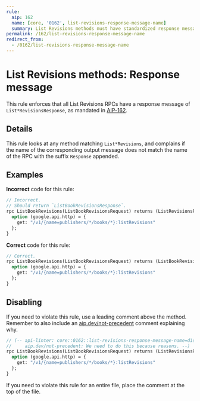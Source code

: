 ```yaml
---
rule:
  aip: 162
  name: [core, '0162', list-revisions-response-message-name]
  summary: List Revisions methods must have standardized response message names.
permalink: /162/list-revisions-response-message-name
redirect_from:
  - /0162/list-revisions-response-message-name
---
```


# List Revisions methods: Response message

This rule enforces that all List Revisions RPCs have a response message of
`List*RevisionsResponse`, as mandated in [AIP-162][].

## Details

This rule looks at any method matching `List*Revisions`, and complains
if the name of the corresponding output message does not match the name of the
RPC with the suffix `Response` appended.

## Examples

**Incorrect** code for this rule:

```proto
// Incorrect.
// Should return `ListBookRevisionsResponse`.
rpc ListBookRevisions(ListBookRevisionsRequest) returns (ListRevisionsResponse) {
  option (google.api.http) = {
    get: "/v1/{name=publishers/*/books/*}:listRevisions"
  };
}
```

**Correct** code for this rule:

```proto
// Correct.
rpc ListBookRevisions(ListBookRevisionsRequest) returns (ListBookRevisionsResponse) {
  option (google.api.http) = {
    get: "/v1/{name=publishers/*/books/*}:listRevisions"
  };
}
```

## Disabling

If you need to violate this rule, use a leading comment above the method.
Remember to also include an [aip.dev/not-precedent][] comment explaining why.

```proto
// (-- api-linter: core::0162::list-revisions-response-message-name=disabled
//     aip.dev/not-precedent: We need to do this because reasons. --)
rpc ListBookRevisions(ListBookRevisionsRequest) returns (ListRevisionsResponse) {
  option (google.api.http) = {
    get: "/v1/{name=publishers/*/books/*}:listRevisions"
  };
}
```

If you need to violate this rule for an entire file, place the comment at the
top of the file.

[aip-162]: https://aip.dev/162
[aip.dev/not-precedent]: https://aip.dev/not-precedent
